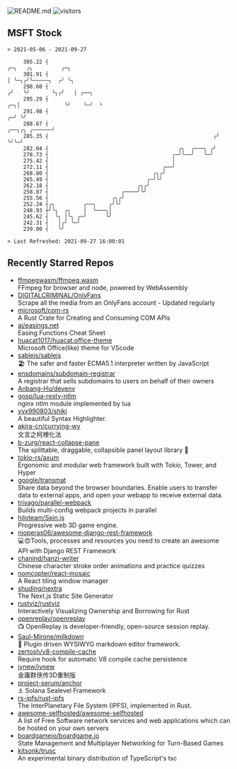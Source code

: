 ![README.md](https://github.com/Gerhut/Gerhut/workflows/README.md/badge.svg)
![visitors](https://visitors.vercel.app/Gerhut/Gerhut?token=8cf69d1f6813d272ef062726b6070c9be4ff72038cfe5a7ded7384a8da65d866)

## MSFT Stock

```
> 2021-05-06 - 2021-09-27

     305.22 ┤                                                                         ╭─╮   ╭╮         ╭─╮       
     301.91 ┤                                                                         │ ╰─╮╭╯╰─────╮  ╭╯ ╰╮      
     298.60 ┤                                                                        ╭╯   ╰╯       ╰╮╭╯   │ ╭──╮ 
     295.29 ┤                                                                     ╭─╮│              ╰╯    ╰─╯  ╰ 
     291.98 ┤                                                                   ╭─╯ ╰╯                           
     288.67 ┤                                                     ╭──╮╭╮ ╭──────╯                                
     285.35 ┤                                                    ╭╯  ╰╯╰─╯                                       
     282.04 ┤                                         ╭╮  ╭───╮ ╭╯                                               
     278.73 ┤                                       ╭─╯╰──╯   ╰─╯                                                
     275.42 ┤                                       │                                                            
     272.11 ┤                                    ╭──╯                                                            
     268.80 ┤                                 ╭╮╭╯                                                               
     265.49 ┤                               ╭─╯╰╯                                                                
     262.18 ┤                            ╭╮╭╯                                                                    
     258.87 ┤                       ╭────╯╰╯                                                                     
     255.56 ┤                    ╭╮╭╯                                                                            
     252.24 ┤╭╮         ╭──╮    ╭╯╰╯                                                                             
     248.93 ┼╯╰╮  ╭╮    │  ╰───╮│                                                                                
     245.62 ┤  ╰╮ │╰╮ ╭─╯      ╰╯                                                                                
     242.31 ┤   │╭╯ ╰─╯                                                                                          
     239.00 ┤   ╰╯                                                                                               

> Last Refreshed: 2021-09-27 16:00:01
```

## Recently Starred Repos

- [ffmpegwasm/ffmpeg.wasm](https://github.com/ffmpegwasm/ffmpeg.wasm)  
  FFmpeg for browser and node, powered by WebAssembly
- [DIGITALCRIMINAL/OnlyFans](https://github.com/DIGITALCRIMINAL/OnlyFans)  
  Scrape all the media from an OnlyFans account - Updated regularly
- [microsoft/com-rs](https://github.com/microsoft/com-rs)  
  A Rust Crate for Creating and Consuming COM APIs
- [ai/easings.net](https://github.com/ai/easings.net)  
  Easing Functions Cheat Sheet
- [huacat1017/huacat.office-theme](https://github.com/huacat1017/huacat.office-theme)  
  Microsoft Office(like) theme for VScode
- [sablejs/sablejs](https://github.com/sablejs/sablejs)  
  🏖️ The safer and faster ECMA5.1 interpreter written by JavaScript
- [ensdomains/subdomain-registrar](https://github.com/ensdomains/subdomain-registrar)  
  A registrar that sells subdomains to users on behalf of their owners
- [Anbang-Hu/devenv](https://github.com/Anbang-Hu/devenv)  
- [gosp/lua-resty-ntlm](https://github.com/gosp/lua-resty-ntlm)  
  nginx ntlm module implemented by lua
- [yyx990803/shiki](https://github.com/yyx990803/shiki)  
  A beautiful Syntax Highlighter.
- [akira-cn/currying-wy](https://github.com/akira-cn/currying-wy)  
  文言之柯裡化法
- [b-zurg/react-collapse-pane](https://github.com/b-zurg/react-collapse-pane)  
  The splittable, draggable, collapsible panel layout library 🎉
- [tokio-rs/axum](https://github.com/tokio-rs/axum)  
  Ergonomic and modular web framework built with Tokio, Tower, and Hyper
- [google/transmat](https://github.com/google/transmat)  
  Share data beyond the browser boundaries. Enable users to transfer data to external apps, and open your webapp to receive external data.
- [trivago/parallel-webpack](https://github.com/trivago/parallel-webpack)  
  Builds multi-config webpack projects in parallel
- [hiloteam/Sein.js](https://github.com/hiloteam/Sein.js)  
  Progressive web 3D game engine.
- [nioperas06/awesome-django-rest-framework](https://github.com/nioperas06/awesome-django-rest-framework)  
   💻😍Tools, processes and resources you need to create an awesome API with Django REST Framework
- [chanind/hanzi-writer](https://github.com/chanind/hanzi-writer)  
  Chinese character stroke order animations and practice quizzes
- [nomcopter/react-mosaic](https://github.com/nomcopter/react-mosaic)  
  A React tiling window manager
- [shuding/nextra](https://github.com/shuding/nextra)  
  The Next.js Static Site Generator
- [rustviz/rustviz](https://github.com/rustviz/rustviz)  
  Interactively Visualizing Ownership and Borrowing for Rust
- [openreplay/openreplay](https://github.com/openreplay/openreplay)  
  :tv: OpenReplay is developer-friendly, open-source session replay.
- [Saul-Mirone/milkdown](https://github.com/Saul-Mirone/milkdown)  
  🍼 Plugin driven WYSIWYG  markdown editor framework.
- [zertosh/v8-compile-cache](https://github.com/zertosh/v8-compile-cache)  
  Require hook for automatic V8 compile cache persistence
- [jynew/jynew](https://github.com/jynew/jynew)  
  金庸群侠传3D重制版
- [project-serum/anchor](https://github.com/project-serum/anchor)  
  ⚓ Solana Sealevel Framework
- [rs-ipfs/rust-ipfs](https://github.com/rs-ipfs/rust-ipfs)  
  The InterPlanetary File System (IPFS), implemented in Rust.
- [awesome-selfhosted/awesome-selfhosted](https://github.com/awesome-selfhosted/awesome-selfhosted)  
  A list of Free Software network services and web applications which can be hosted on your own servers
- [boardgameio/boardgame.io](https://github.com/boardgameio/boardgame.io)  
  State Management and Multiplayer Networking for Turn-Based Games
- [kitsonk/trusc](https://github.com/kitsonk/trusc)  
  An experimental binary distribution of TypeScript's tsc

